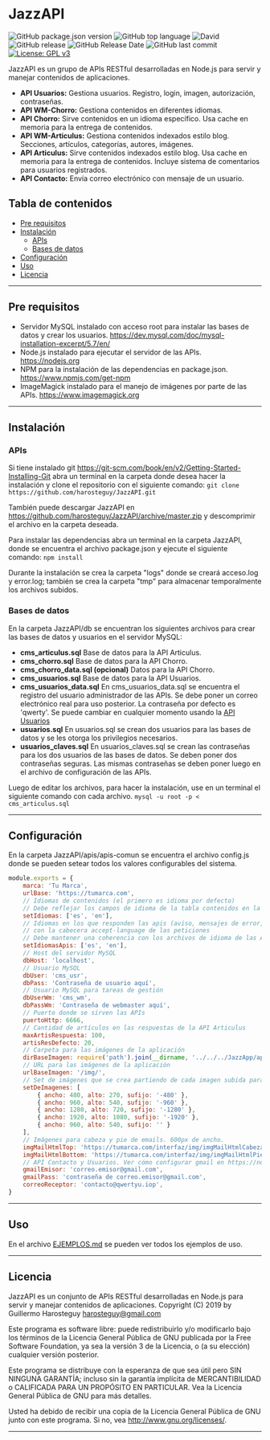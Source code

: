 # JazzAPI

![GitHub package.json version](https://img.shields.io/github/package-json/v/harosteguy/JazzAPI.svg)&nbsp;![GitHub top language](https://img.shields.io/github/languages/top/harosteguy/JazzAPI.svg?color=green)&nbsp;![David](https://img.shields.io/david/harosteguy/JazzAPI.svg)&nbsp;![GitHub release](https://img.shields.io/github/release/harosteguy/JazzAPI.svg)&nbsp;![GitHub Release Date](https://img.shields.io/github/release-date/harosteguy/JazzAPI.svg)&nbsp;![GitHub last commit](https://img.shields.io/github/last-commit/harosteguy/JazzAPI.svg)&nbsp;[![License: GPL v3](https://img.shields.io/badge/License-GPLv3-blue.svg)](https://www.gnu.org/licenses/gpl-3.0)

JazzAPI es un grupo de APIs RESTful desarrolladas en Node.js para servir y manejar contenidos de aplicaciones.

- **API Usuarios:** Gestiona usuarios. Registro, login, imagen, autorización, contraseñas.
- **API WM-Chorro:** Gestiona contenidos en diferentes idiomas.
- **API Chorro:** Sirve contenidos en un idioma específico. Usa cache en memoria para la entrega de contenidos.
- **API WM-Articulus:** Gestiona contenidos indexados estilo blog. Secciones, artículos, categorías, autores, imágenes.
- **API Articulus:** Sirve contenidos indexados estilo blog. Usa cache en memoria para la entrega de contenidos. Incluye sistema de comentarios para usuarios registrados.
- **API Contacto:** Envía correo electrónico con mensaje de un usuario.

## Tabla de contenidos

- [Pre requisitos](#pre-requisitos)
- [Instalación](#instalación)
	- [APIs](#apis)
	- [Bases de datos](#bases-de-datos)
- [Configuración](#configuración)
- [Uso](#uso)
- [Licencia](#licencia)

---
## Pre requisitos

- Servidor MySQL instalado con acceso root para instalar las bases de datos y crear los usuarios. <https://dev.mysql.com/doc/mysql-installation-excerpt/5.7/en/>
- Node.js instalado para ejecutar el servidor de las APIs. <https://nodejs.org>
- NPM para la instalación de las dependencias en package.json. <https://www.npmjs.com/get-npm>
- ImageMagick instalado para el manejo de imágenes por parte de las APIs. <https://www.imagemagick.org>

---
## Instalación

### APIs

Si tiene instalado git <https://git-scm.com/book/en/v2/Getting-Started-Installing-Git> abra un terminal en la carpeta donde desea hacer la instalación y clone el repositorio con el siguiente comando:
`git clone https://github.com/harosteguy/JazzAPI.git`

También puede descargar JazzAPI en <https://github.com/harosteguy/JazzAPI/archive/master.zip> y descomprimir el archivo en la carpeta deseada.

Para instalar las dependencias abra un terminal en la carpeta JazzAPI, donde se encuentra el archivo package.json y ejecute el siguiente comando:
`npm install`

Durante la instalación se crea la carpeta "logs" donde se creará acceso.log y error.log; también se crea la carpeta "tmp" para almacenar temporalmente los archivos subidos.

### Bases de datos
En la carpeta JazzAPI/db se encuentran los siguientes archivos para crear las bases de datos y usuarios en el servidor MySQL:

- **cms_articulus.sql**
Base de datos para la API Articulus.
- **cms_chorro.sql**
Base de datos para la API Chorro.
- **cms_chorro_data.sql (opcional)**
Datos para la API Chorro.
- **cms_usuarios.sql**
Base de datos para la API Usuarios.
- **cms_usuarios_data.sql**
En cms_usuarios_data.sql se encuentra el registro del usuario administrador de las APIs.
Se debe poner un correo electrónico real para uso posterior.
La contraseña por defecto es 'qwerty'. Se puede cambiar en cualquier momento usando la [API Usuarios](#api-usuarios)
- **usuarios.sql**
En usuarios.sql se crean dos usuarios para las bases de datos y se les otorga los privilegios necesarios.
- **usuarios_claves.sql**
En usuarios_claves.sql se crean las contraseñas para los dos usuarios de las bases de datos.
Se deben poner dos contraseñas seguras. Las mismas contraseñas se deben poner luego en el archivo de configuración de las APIs.

Luego de editar los archivos, para hacer la instalación, use en un terminal el siguiente comando con cada archivo.
`mysql -u root -p < cms_articulus.sql`

---
## Configuración

En la carpeta JazzAPI/apis/apis-comun se encuentra el archivo config.js donde se pueden setear todos los valores configurables del sistema.

```javascript
module.exports = {
	marca: 'Tu Marca',
	urlBase: 'https://tumarca.com',
	// Idiomas de contenidos (el primero es idioma por defecto)
	// Debe reflejar los campos de idioma de la tabla contenidos en la base de datos cms_chorro
	setIdiomas: ['es', 'en'],
	// Idiomas en los que responden las apis (aviso, mensajes de error, etc.) de acuerdo 
	// con la cabecera accept-language de las peticiones
	// Debe mantener una coherencia con los archivos de idioma de las APIs
	setIdiomasApis: ['es', 'en'],
	// Host del servidor MySQL
	dbHost: 'localhost',
	// Usuario MySQL
	dbUser: 'cms_usr',
	dbPass: 'Contraseña de usuario aquí',
	// Usuario MySQL para tareas de gestión
	dbUserWm: 'cms_wm',
	dbPassWm: 'Contraseña de webmaster aquí',
	// Puerto donde se sirven las APIs
	puertoHttp: 6666,
	// Cantidad de artículos en las respuestas de la API Articulus
	maxArtisRespuesta: 100,
	artisResDefecto: 20,
	// Carpeta para las imágenes de la aplicación
	dirBaseImagen: require('path').join(__dirname, '../../../JazzApp/app/publico/img/'),
	// URL para las imágenes de la aplicación
	urlBaseImagen: '/img/',
	// Set de imágenes que se crea partiendo de cada imagen subida para artículos, categorías...
	setDeImagenes: [
		{ ancho: 480, alto: 270, sufijo: '-480' },
		{ ancho: 960, alto: 540, sufijo: '-960' },
		{ ancho: 1280, alto: 720, sufijo: '-1280' },
		{ ancho: 1920, alto: 1080, sufijo: '-1920' },
		{ ancho: 960, alto: 540, sufijo: '' }
	],
	// Imágenes para cabeza y pie de emails. 600px de ancho.
	imgMailHtmlTop: 'https://tumarca.com/interfaz/img/imgMailHtmlCabeza.jpg',
	imgMailHtmlBottom: 'https://tumarca.com/interfaz/img/imgMailHtmlPie.jpg',
	// API Contacto y Usuarios. Ver cómo configurar gmail en https://nodemailer.com/usage/using-gmail/
	gmailEmisor: 'correo.emisor@gmail.com',
	gmailPass: 'contraseña de correo.emisor@gmail.com',
	correoReceptor: 'contacto@qwertyu.iop',
}
```

---
## Uso

En el archivo [EJEMPLOS.md](EJEMPLOS.md) se pueden ver todos los ejemplos de uso.

---
## Licencia

JazzAPI es un conjunto de APIs RESTful desarrolladas en Node.js para servir y manejar contenidos de aplicaciones.
Copyright (C) 2019 by Guillermo Harosteguy <harosteguy@gmail.com>

Este programa es software libre: puede redistribuirlo y/o modificarlo bajo
los términos de la Licencia General Pública de GNU publicada por la Free
Software Foundation, ya sea la versión 3 de la Licencia, o (a su elección)
cualquier versión posterior.

Este programa se distribuye con la esperanza de que sea útil pero SIN
NINGUNA GARANTÍA; incluso sin la garantía implícita de MERCANTIBILIDAD o
CALIFICADA PARA UN PROPÓSITO EN PARTICULAR. Vea la Licencia General Pública
de GNU para más detalles.

Usted ha debido de recibir una copia de la Licencia General Pública
de GNU junto con este programa. Si no, vea <http://www.gnu.org/licenses/>.

---